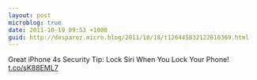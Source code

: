 ```yaml
---
layout: post
microblog: true
date: 2011-10-19 09:53 +1000
guid: http://desparoz.micro.blog/2011/10/18/t126445832122810369.html
---
```

Great iPhone 4s Security Tip: Lock Siri When You Lock Your Phone! [t.co/sK88EML7](http://t.co/sK88EML7)

